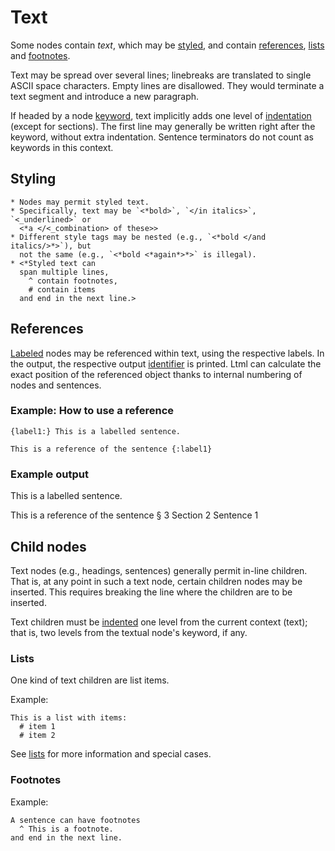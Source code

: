 # Text

Some nodes contain *text*, which may be [styled](#styling), and contain
[references](#references), [lists](#lists) and [footnotes](todo).

Text may be spread over several lines; linebreaks are translated to single
ASCII space characters.
Empty lines are disallowed. They would terminate a text segment and introduce
a new paragraph.

If headed by a node [keyword](general/identifier.md#input-identifier),
text implicitly adds one level of [indentation](general/indentation.md)
(except for sections).
The first line may generally be written right after the keyword, without extra
indentation.
Sentence terminators do not count as keywords in this context.


## Styling
```
* Nodes may permit styled text.
* Specifically, text may be `<*bold>`, `</in italics>`, `<_underlined>` or
  <*a </<_combination> of these>>
* Different style tags may be nested (e.g., `<*bold </and italics/>*>`), but
  not the same (e.g., `<*bold <*again*>*>` is illegal).
* <*Styled text can
  span multiple lines,
    ^ contain footnotes,
    # contain items
  and end in the next line.>
```

## References

[Labeled](general/label.md) nodes may be referenced within text, using the
respective labels.
In the output, the respective output [identifier](general/identifier.md) is
printed. Ltml can calculate the exact position of the referenced object thanks
to internal numbering of nodes and sentences.

### Example: How to use a reference 
```
{label1:} This is a labelled sentence.

This is a reference of the sentence {:label1}
```

### Example output

This is a labelled sentence.

This is a reference of the sentence § 3 Section 2 Sentence 1
 

## Child nodes

Text nodes (e.g., headings, sentences) generally permit in-line children.
That is, at any point in such a text node, certain children nodes may be
inserted.
This requires breaking the line where the children are to be inserted.

Text children must be [indented](general/indentation.md) one level from the
current context (text);
that is, two levels from the textual node's keyword, if any.


### Lists

One kind of text children are list items.

Example:

```
This is a list with items:
  # item 1
  # item 2
```

See [lists](list.md) for more information and special cases.


### Footnotes

Example:
```
A sentence can have footnotes
  ^ This is a footnote.
and end in the next line.
```

